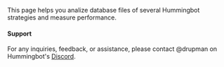 This page helps you analize database files of several Hummingbot strategies and measure performance.

#### Support

For any inquiries, feedback, or assistance, please contact @drupman on Hummingbot's [Discord](https://discord.com/invite/hummingbot).
